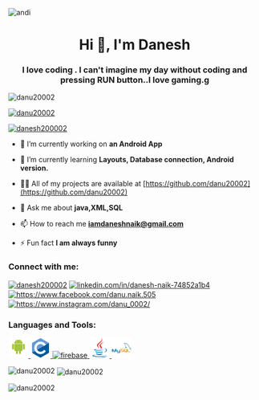 
![andi](https://user-images.githubusercontent.com/99582894/223039787-84c9cd79-b51e-4d47-a789-91105b8250db.gif)
<h1 align="center">Hi 👋, I'm Danesh</h1>
<h3 align="center">I love coding . I can't imagine my day without coding and pressing RUN button..I love gaming.g</h3>

<p align="left"> <img src="https://komarev.com/ghpvc/?username=danu20002&label=Profile%20views&color=0e75b6&style=flat" alt="danu20002" /> </p>

<p align="left"> <a href="https://github.com/ryo-ma/github-profile-trophy"><img src="https://github-profile-trophy.vercel.app/?username=danu20002" alt="danu20002" /></a> </p>

<p align="left"> <a href="https://twitter.com/danesh200002" target="blank"><img src="https://img.shields.io/twitter/follow/danesh200002?logo=twitter&style=for-the-badge" alt="danesh200002" /></a> </p>

- 🔭 I’m currently working on **an Android App**

- 🌱 I’m currently learning **Layouts, Database connection, Android version.**

- 👨‍💻 All of my projects are available at [https://github.com/danu20002](https://github.com/danu20002)

- 💬 Ask me about **java,XML,SQL**

- 📫 How to reach me **iamdaneshnaik@gmail.com**

- ⚡ Fun fact **I am always funny**

<h3 align="left">Connect with me:</h3>
<p align="left">
<a href="https://twitter.com/danesh200002" target="blank"><img align="center" src="https://raw.githubusercontent.com/rahuldkjain/github-profile-readme-generator/master/src/images/icons/Social/twitter.svg" alt="danesh200002" height="30" width="40" /></a>
<a href="https://linkedin.com/in/linkedin.com/in/danesh-naik-74852a1b4" target="blank"><img align="center" src="https://raw.githubusercontent.com/rahuldkjain/github-profile-readme-generator/master/src/images/icons/Social/linked-in-alt.svg" alt="linkedin.com/in/danesh-naik-74852a1b4" height="30" width="40" /></a>
<a href="https://fb.com/https://www.facebook.com/danu.naik.505" target="blank"><img align="center" src="https://raw.githubusercontent.com/rahuldkjain/github-profile-readme-generator/master/src/images/icons/Social/facebook.svg" alt="https://www.facebook.com/danu.naik.505" height="30" width="40" /></a>
<a href="https://instagram.com/https://www.instagram.com/danu_0002/" target="blank"><img align="center" src="https://raw.githubusercontent.com/rahuldkjain/github-profile-readme-generator/master/src/images/icons/Social/instagram.svg" alt="https://www.instagram.com/danu_0002/" height="30" width="40" /></a>
</p>

<h3 align="left">Languages and Tools:</h3>
<p align="left"> <a href="https://developer.android.com" target="_blank" rel="noreferrer"> <img src="https://raw.githubusercontent.com/devicons/devicon/master/icons/android/android-original-wordmark.svg" alt="android" width="40" height="40"/> </a> <a href="https://www.cprogramming.com/" target="_blank" rel="noreferrer"> <img src="https://raw.githubusercontent.com/devicons/devicon/master/icons/c/c-original.svg" alt="c" width="40" height="40"/> </a> <a href="https://firebase.google.com/" target="_blank" rel="noreferrer"> <img src="https://www.vectorlogo.zone/logos/firebase/firebase-icon.svg" alt="firebase" width="40" height="40"/> </a> <a href="https://www.java.com" target="_blank" rel="noreferrer"> <img src="https://raw.githubusercontent.com/devicons/devicon/master/icons/java/java-original.svg" alt="java" width="40" height="40"/> </a> <a href="https://www.mysql.com/" target="_blank" rel="noreferrer"> <img src="https://raw.githubusercontent.com/devicons/devicon/master/icons/mysql/mysql-original-wordmark.svg" alt="mysql" width="40" height="40"/> </a> </p>

<p><img align="left" src="https://github-readme-stats.vercel.app/api/top-langs?username=danu20002&show_icons=true&locale=en&layout=compact" alt="danu20002" /></p>

<p>&nbsp;<img align="center" src="https://github-readme-stats.vercel.app/api?username=danu20002&show_icons=true&locale=en" alt="danu20002" /></p>

<p><img align="center" src="https://github-readme-streak-stats.herokuapp.com/?user=danu20002&" alt="danu20002" /></p>
